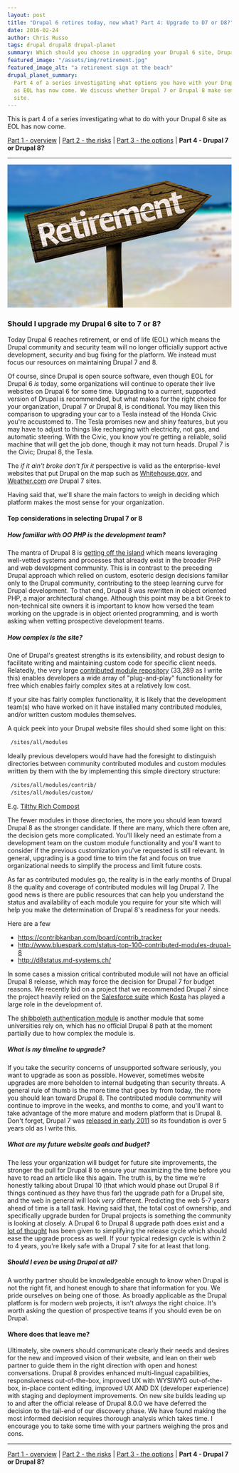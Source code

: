 ```yaml
---
layout: post
title: "Drupal 6 retires today, now what? Part 4: Upgrade to D7 or D8?"
date: 2016-02-24
author: Chris Russo
tags: drupal drupal8 drupal-planet
summary: Which should you choose in upgrading your Drupal 6 site, Drupal 7 or 8?
featured_image: "/assets/img/retirement.jpg"
featured_image_alt: "a retirement sign at the beach"
drupal_planet_summary:
  Part 4 of a series investigating what options you have with your Drupal 6 site
  as EOL has now come. We discuss whether Drupal 7 or Drupal 8 make sense for your
  site.
---
```


This is part 4 of a series investigating what to do with your Drupal 6 site as
EOL has now come.

[Part 1 - overview](/2015/11/24/drupal-6-upgrade.html) \|
[Part 2 - the risks](/2015/12/10/drupal-6-part-2.html) \|
[Part 3 - the options](/2016/01/25/drupal-6-part-3.html)
\| **Part 4 - Drupal 7 or Drupal 8?**

*****


<img src="/assets/img/retirement.jpg" alt="a retirement sign at the beach">

### Should I upgrade my Drupal 6 site to 7 or 8?

Today Drupal 6 reaches retirement, or end of life (EOL) which means the Drupal
community and security team will no longer officially support active development, 
security and bug fixing for the platform. We instead must focus our resources on 
maintaining Drupal 7 and 8. 

Of course, since Drupal is open source software, even though EOL for Drupal 6
_is_ today, some organizations will continue to operate their live websites on 
Drupal 6 for some time. Upgrading to a current, supported version of Drupal is
recommended, but what makes for the right choice for your organization, Drupal 7 
or Drupal 8, is conditional. You may liken this comparison to upgrading your 
car to a Tesla instead of the Honda Civic you're accustomed to. The Tesla promises 
new and shiny features, but you may have to adjust to things like recharging 
with electricity, not gas, and automatic steering. With the Civic, you know 
you're getting a reliable, solid machine that will get the job done, though
it may not turn heads. Drupal 7 is the Civic; Drupal 8, the Tesla.

The _if it ain't broke don't fix it_ perspective is valid as the enterprise-level 
websites that put Drupal on the map such as 
[Whitehouse.gov](http://buytaert.net/whitehouse-gov-using-drupal), and 
[Weather.com](http://buytaert.net/weather-com-using-drupal) _are_ Drupal 7 sites.

Having said that, we'll share the main factors to weigh in deciding which 
platform makes the most sense for your organization.

#### Top considerations in selecting Drupal 7 or 8

##### How familiar with OO PHP is the development team?
 
The mantra of Drupal 8 is [getting off the island](https://groups.drupal.org/node/140144)
which means leveraging well-vetted systems and processes that already exist in
the broader PHP and web development community. This is in contrast to the preceding 
Drupal approach which relied on custom, esoteric design decisions familiar only 
to the Drupal community, contributing to the steep learning curve for Drupal development. 
To that end, Drupal 8 was rewritten in object oriented PHP, a major architectural 
change.  Although this point may be a bit Greek to non-technical site owners it 
is important to know how versed the team working on the upgrade is in object 
oriented programming, and is worth asking when vetting prospective development teams.

##### How complex is the site?

One of Drupal's greatest strengths is its extensibility, and robust design 
to facilitate writing and maintaining custom code for specific client needs. 
Relatedly, the very large [contributed module
repository](https://www.drupal.org/project/project_module) (33,289 as I write 
this) enables developers a wide array of "plug-and-play" functionality for free
which enables fairly complex sites at a relatively low cost.
 
If your site has fairly complex functionality, it is likely that the development
team(s) who have worked on it have installed many contributed modules, and/or 
written custom modules themselves. 
 
A quick peek into your Drupal website files should shed some light on this: 

```bash
 /sites/all/modules
```

Ideally previous developers would have had the foresight to distinguish 
directories between community contributed modules and custom modules written by 
them with the by implementing this simple directory structure: 

```bash
 /sites/all/modules/contrib/
 /sites/all/modules/custom/
```

E.g. [Tilthy Rich Compost](https://github.com/chrisarusso/Tilthy-Rich-Compost-Website/tree/master/drupalroot/sites/all/modules)

The fewer modules in those directories, the more you should lean toward Drupal 8
as the stronger candidate. If there are many, which there often are, the decision 
gets more complicated. You'll likely need an estimate from a development team on
the custom module functionality and you'll want to consider if the previous
customization you've requested is still relevant. In general, upgrading is a good 
time to trim the fat and focus on true organizational needs to simplify the process
and limit future costs. 

As far as contributed modules go, the reality is in the early months of Drupal 8 
the quality and coverage of contributed modules will lag Drupal 7. The good news 
is there are public resources that can help you understand the status and 
availability of each module you require for your site which will help you 
make the determination of Drupal 8's readiness for your needs.

Here are a few

 + https://contribkanban.com/board/contrib_tracker
 + http://www.bluespark.com/status-top-100-contributed-modules-drupal-8
 + http://d8status.md-systems.ch/
 
In some cases a mission critical contributed module will not have an official 
Drupal 8 release, which may force the decision for Drupal 7 for budget reasons. 
We recently bid on a project that we recommended Drupal 7 since the project 
heavily relied on the [Salesforce suite](https://www.drupal.org/node/141315/committers?sort=desc&order=Commits)
which [Kosta](team/kosta-harlan/) has played a large role in the development of.


The [shibboleth authentication module](https://www.drupal.org/project/shib_auth) 
is another module that some universities rely on, which has no official Drupal 8
path at the moment partially due to how complex the module is.

 
##### What is my timeline to upgrade?

If you take the security concerns of unsupported software seriously, you want 
to upgrade as soon as possible. However, sometimes website upgrades are more
beholden to internal budgeting than security threats. A general rule of thumb is 
the more time that goes by from today, the more you should lean toward Drupal 8.
The contributed module community will continue to improve in the weeks, and 
months to come, and you'll want to take advantage of the more mature and modern 
platform that is Drupal 8. Don't forget, Drupal 7 was 
[released in early 2011](https://www.drupal.org/node/1015392) so its foundation 
is over 5 years old as I write this. 

 
##### What are my future website goals and budget?

The less your organization will budget for future site improvements, the stronger
the pull for Drupal 8 to ensure your maximizing the time before you
have to read an article like this again. The truth is, by the time we're honestly
talking about Drupal 10 (that which would phase out Drupal 8 if things continued
as they have thus far) the upgrade path for a Drupal site, and the web in general
will look _very_ different. Predicting the web 5-7 years ahead of time is a tall
task. Having said that, the total cost of ownership, and specifically upgrade
burden for Drupal projects is something the community is looking at closely. A
Drupal 6 to Drupal 8 upgrade path does exist and a [lot of thought](https://www.drupal.org/core/release-cycle-overview)
has been given to simplifying the release cycle which should ease the upgrade 
process as well. If your typical redesign cycle is within 2 to 4 years, you're 
likely safe with a Drupal 7 site for at least that long.


##### Should I even be using Drupal at all?

A worthy partner should be knowledgeable enough to know when Drupal is not 
the right fit, and honest enough to share that information for you. We pride 
ourselves on being one of those. As broadly applicable as the Drupal platform 
is for modern web projects, it isn't _always_ the right choice. It's worth asking
the question of prospective teams if you should even be on Drupal. 

#### Where does that leave me?

Ultimately, site owners should communicate clearly their needs and desires for
the new and improved vision of their website, and lean on their web partner
to guide them in the right direction with open and honest conversations. Drupal 8
provides enhanced multi-lingual capabilities, responsiveness out-of-the-box, improved
UX with WYSIWYG out-of-the-box, in-place content editing, improved UX AND DX (developer experience) with
staging and deployment improvements. On new site builds leading up to and after 
the official release of Drupal 8.0.0 
we have deferred the decision to the tail-end of our discovery phase. We have found
making the most informed decision requires thorough analysis which takes time. I
encourage you to take some time with your partners weighing the pros and cons.
 

*****

[Part 1 - overview](/2015/11/24/drupal-6-upgrade.html) \|
[Part 2 - the risks](/2015/12/10/drupal-6-part-2.html) \|
[Part 3 - the options](/2016/01/25/drupal-6-part-3.html)
\| **Part 4 - Drupal 7 or Drupal 8?**
